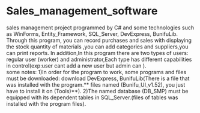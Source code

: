 # Sales_management_software
sales management project programmed by C# and some technologies such as WinForms, Entity_Framework, SQL_Server, DevExpress, BunifuLib.
Through this program, you can record purchases and sales with displaying the stock quantity of materials ,you can add categories and suppliers,you can print reports. In addition,In this program there are two types of users: regular user (worker) and administrator,Each type has different capabilities in control(exp:user cant add a new user but admin can ).  
some notes:
1)In order for the program to work, some programs and files must be downloaded: download DevExpress, BunifuLib(There is a file that was installed with the program.** files named (Bunifu_UI_v1.52), you just have to install it on (Tools)**).
2)The named database (DB_SMP) must be equipped with its dependent tables in SQL_Server.(files of tables was installed with the program files).

